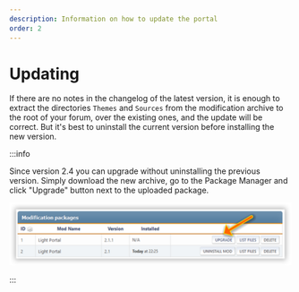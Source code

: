 ```yaml
---
description: Information on how to update the portal
order: 2
---
```


# Updating

If there are no notes in the changelog of the latest version, it is enough to extract the directories `Themes` and `Sources` from the modification archive to the root of your forum, over the existing ones, and the update will be correct. But it's best to uninstall the current version before installing the new version.

:::info

Since version 2.4 you can upgrade without uninstalling the previous version. Simply download the new archive, go to the Package Manager and click "Upgrade" button next to the uploaded package.

![Updating](upgrade.png)

:::
